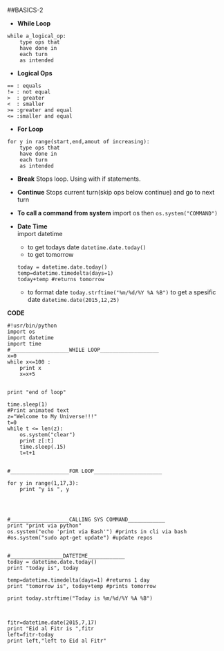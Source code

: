 ##BASICS-2

* **While Loop**    
```
while a_logical_op:
	type ops that 
	have done in
	each turn
	as intended
```

* **Logical Ops**
```
== : equals
!= : not equal
>  : greater
<  : smaller
>= :greater and equal
<= :smaller and equal
```
* **For Loop**
```
for y in range(start,end,amout of increasing):
	type ops that 
	have done in
	each turn
	as intended

```   
* **Break**
Stops loop. Using with if statements.   

* **Continue**
Stops current turn(skip ops below continue) and go to next turn   
* **To call a command from system** 
import os then `os.system("COMMAND")`     

* **Date Time**    
import datetime 
	* to get todays date `datetime.date.today()`
	* to get tomorrow 

	```
	today = datetime.date.today()
 	temp=datetime.timedelta(days=1)
 	today+temp #returns tomorrow
	```
	* to format date `today.strftime("%m/%d/%Y %A %B")`
	to get a spesific date `datetime.date(2015,12,25)`
   
    
    

**CODE**
```
#!usr/bin/python
import os
import datetime
import time
#___________________WHILE LOOP___________________
x=0
while x<=100 :
	print x
	x=x+5 


print "end of loop"

time.sleep(1)
#Print animated text
z="Welcome to My Universe!!!"
t=0
while t <= len(z):
	os.system("clear")
	print z[:t]
	time.sleep(.15)
	t=t+1


#___________________FOR LOOP______________________

for y in range(1,17,3):
	print "y is ", y




#___________________CALLING SYS COMMAND____________
print "print via python"
os.system("echo 'print via Bash'") #prints in cli via bash
#os.system("sudo apt-get update") #update repos


#_________________DATETIME____________
today = datetime.date.today()
print "today is", today

temp=datetime.timedelta(days=1) #returns 1 day
print "tomorrow is", today+temp #prints tomorrow

print today.strftime("Today is %m/%d/%Y %A %B")



fitr=datetime.date(2015,7,17)
print "Eid al Fitr is ",fitr
left=fitr-today
print left,"left to Eid al Fitr"


```